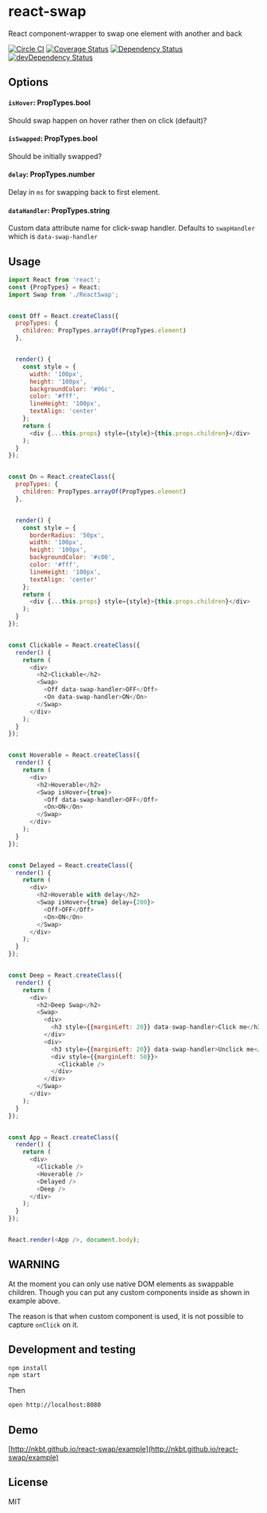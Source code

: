 # react-swap

React component-wrapper to swap one element with another and back

[![Circle CI](https://circleci.com/gh/nkbt/react-swap.svg?style=svg)](https://circleci.com/gh/nkbt/react-swap)
[![Coverage Status](https://coveralls.io/repos/github/nkbt/react-swap/badge.svg?branch=master)](https://coveralls.io/github/nkbt/react-swap?branch=master)
[![Dependency Status](https://david-dm.org/nkbt/react-swap.svg)](https://david-dm.org/nkbt/react-swap)
[![devDependency Status](https://david-dm.org/nkbt/react-swap/dev-status.svg)](https://david-dm.org/nkbt/react-swap#info=devDependencies)

## Options


#### `isHover`: PropTypes.bool

Should swap happen on hover rather then on click (default)?


#### `isSwapped`: PropTypes.bool

Should be initially swapped?


#### `delay`: PropTypes.number

Delay in `ms` for swapping back to first element.


#### `dataHandler`: PropTypes.string

Custom data attribute name for click-swap handler.
Defaults to `swapHandler` which is `data-swap-handler`


## Usage
```js
import React from 'react';
const {PropTypes} = React;
import Swap from './ReactSwap';


const Off = React.createClass({
  propTypes: {
    children: PropTypes.arrayOf(PropTypes.element)
  },


  render() {
    const style = {
      width: '100px',
      height: '100px',
      backgroundColor: '#06c',
      color: '#fff',
      lineHeight: '100px',
      textAlign: 'center'
    };
    return (
      <div {...this.props} style={style}>{this.props.children}</div>
    );
  }
});


const On = React.createClass({
  propTypes: {
    children: PropTypes.arrayOf(PropTypes.element)
  },


  render() {
    const style = {
      borderRadius: '50px',
      width: '100px',
      height: '100px',
      backgroundColor: '#c00',
      color: '#fff',
      lineHeight: '100px',
      textAlign: 'center'
    };
    return (
      <div {...this.props} style={style}>{this.props.children}</div>
    );
  }
});


const Clickable = React.createClass({
  render() {
    return (
      <div>
        <h2>Clickable</h2>
        <Swap>
          <Off data-swap-handler>OFF</Off>
          <On data-swap-handler>ON</On>
        </Swap>
      </div>
    );
  }
});


const Hoverable = React.createClass({
  render() {
    return (
      <div>
        <h2>Hoverable</h2>
        <Swap isHover={true}>
          <Off data-swap-handler>OFF</Off>
          <On>ON</On>
        </Swap>
      </div>
    );
  }
});


const Delayed = React.createClass({
  render() {
    return (
      <div>
        <h2>Hoverable with delay</h2>
        <Swap isHover={true} delay={200}>
          <Off>OFF</Off>
          <On>ON</On>
        </Swap>
      </div>
    );
  }
});


const Deep = React.createClass({
  render() {
    return (
      <div>
        <h2>Deep Swap</h2>
        <Swap>
          <div>
            <h3 style={{marginLeft: 20}} data-swap-handler>Click me</h3>
          </div>
          <div>
            <h3 style={{marginLeft: 20}} data-swap-handler>Unclick me</h3>
            <div style={{marginLeft: 50}}>
              <Clickable />
            </div>
          </div>
        </Swap>
      </div>
    );
  }
});


const App = React.createClass({
  render() {
    return (
      <div>
        <Clickable />
        <Hoverable />
        <Delayed />
        <Deep />
      </div>
    );
  }
});


React.render(<App />, document.body);
```

## WARNING

At the moment you can only use native DOM elements as swappable children. 
Though you can put any custom components inside as shown in example above.

The reason is that when custom component is used, it is not possible to capture `onClick` on it.


## Development and testing

```bash
npm install
npm start
```

Then 

```bash
open http://localhost:8080
```

## Demo

[http://nkbt.github.io/react-swap/example](http://nkbt.github.io/react-swap/example)


## License

MIT

